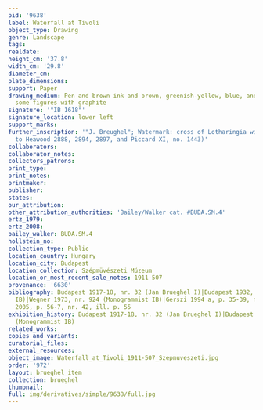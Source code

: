 ```yaml
---
pid: '9638'
label: Waterfall at Tivoli
object_type: Drawing
genre: Landscape
tags: 
realdate: 
height_cm: '37.8'
width_cm: '29.8'
diameter_cm: 
plate_dimensions: 
support: Paper
drawing_medium: Pen and brown ink and brown, greenish-yellow, blue, and pink watercolor,
  some figures with graphite
signature: '"IB 1618"'
signature_location: lower left
support_marks: 
further_inscription: '"J. Breughel"; Watermark: cross of Lotharingia with brown (similar
  to Heawood 2888, 2894, 2897, and Piccard XI, no. 1443)'
collaborators: 
collaborator_notes: 
collectors_patrons: 
print_type: 
print_notes: 
printmaker: 
publisher: 
states: 
our_attribution: 
other_attribution_authorities: 'Bailey/Walker cat. #BUDA.SM.4'
ertz_1979: 
ertz_2008: 
bailey_walker: BUDA.SM.4
hollstein_no: 
collection_type: Public
location_country: Hungary
location_city: Budapest
location_collection: Szépmüvészeti Múzeum
location_or_most_recent_sale_notes: 1911-507
provenance: '6630'
bibliography: Budapest 1917-18, nr. 32 (Jan Brueghel I)|Budapest 1932, nr. 83 (Monogrammist
  IB)|Wegner 1973, nr. 924 (Monogrammist IB)|Gerszi 1994 a, p. 35-39, fig. 2|Gerszi
  2005, p. 56-7, nr. 42, ill. p. 55
exhibition_history: Budapest 1917-18, nr. 32 (Jan Brueghel I)|Budapest 1932, nr. 83
  (Monogrammist IB)
related_works: 
copies_and_variants: 
curatorial_files: 
external_resources: 
object_image: Waterfall_at_Tivoli_1911-507_Szepmuveszeti.jpg
order: '972'
layout: brueghel_item
collection: brueghel
thumbnail: 
full: img/derivatives/simple/9638/full.jpg
---
```

